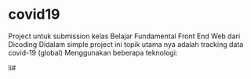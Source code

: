 # covid19
Project untuk submission kelas Belajar Fundamental Front End Web dari Dicoding
Didalam simple project ini topik utama nya adalah tracking data covid-19 (global)
Menggunakan beberapa teknologi:

li#
